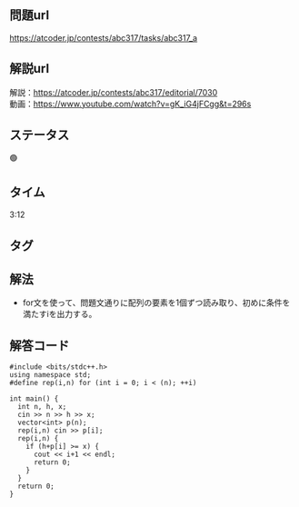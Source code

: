 ## 問題url
https://atcoder.jp/contests/abc317/tasks/abc317_a

## 解説url
解説：https://atcoder.jp/contests/abc317/editorial/7030 \
動画：https://www.youtube.com/watch?v=gK_iG4jFCgg&t=296s

## ステータス
🟢

## タイム
3:12

## タグ


## 解法
- for文を使って、問題文通りに配列の要素を1個ずつ読み取り、初めに条件を満たすiを出力する。

## 解答コード
```
#include <bits/stdc++.h>
using namespace std;
#define rep(i,n) for (int i = 0; i < (n); ++i)

int main() {
  int n, h, x;
  cin >> n >> h >> x;
  vector<int> p(n);
  rep(i,n) cin >> p[i];
  rep(i,n) {
    if (h+p[i] >= x) {
      cout << i+1 << endl;
      return 0;
    }
  }
  return 0;
}
```